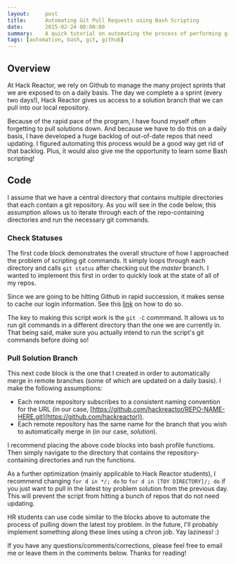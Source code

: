 ```yaml
---
layout:     post
title:      Automating Git Pull Requests using Bash Scripting
date:       2015-02-24 00:00:00
summary:    A quick tutorial on automating the process of performing git pull requests on a collection of local repositories.
tags: [automation, bash, git, github]
---
```


## Overview

At Hack Reactor, we rely on Github to manage the many project sprints that we are exposed to on a daily basis. The day we complete a a sprint (every two days!), Hack Reactor gives us access to a solution branch that we can pull into our local repository.

Because of the rapid pace of the program, I have found myself often forgetting to pull solutions down. And because we have to do this on a daily basis, I have developed a huge backlog of out-of-date repos that need updating. I figured automating this process would be a good way get rid of that backlog. Plus, it would also give me the opportunity to learn some Bash scripting!

## Code

I assume that we have a central directory that contains multiple directories that each contain a git repository. As you will see in the code below, this assumption allows us to iterate through each of the repo-containing directories and run the necessary git commands.

### Check Statuses

The first code block demonstrates the overall structure of how I approached the problem of scripting git commands. It simply loops through each directory and calls `git status` after checking out the _master_ branch. I wanted to implement this first in order to quickly look at the state of all of my repos.

Since we are going to be hitting Github in rapid succession, it makes sense to cache our login information. See this [link](https://help.github.com/articles/caching-your-github-password-in-git/) on how to do so.

<script src="https://gist.github.com/cgrinaldi/abb812f4e23a4ce97a87.js"></script>

The key to making this script work is the `git -C` commmand. It allows us to run git commands in a different directory than the one we are currently in. That being said, make sure you actually intend to run the script's git commands before doing so!

### Pull Solution Branch

This next code block is the one that I created in order to automatically merge in remote branches (some of which are updated on a daily basis). I make the following assumptions:

- Each remote repository subscribes to a consistent naming convention for the URL (in our case, [https://github.com/hackreactor/REPO-NAME-HERE.git](https://github.com/hackreactor)).
- Each remote repository has the same name for the branch that you wish to automatically merge in (in our case, _solution_).

<script src="https://gist.github.com/cgrinaldi/e1d5464b823659fdcd75.js"></script>

I recommend placing the above code blocks into bash profile functions. Then simply navigate to the directory that contains the repository-containing directories and run the functions.

As a further optimization (mainly applicable to Hack Reactor students), I recommend changing `for d in */; do` to `for d in [TOY DIRECTORY]/; do` if you just want to pull in the latest toy problem solution from the previous day. This will prevent the script from hitting a bunch of repos that do not need updating.

HR students can use code similar to the blocks above to automate the process of pulling down the latest toy problem. In the future, I'll probably implement something along these lines using a chron job. Yay laziness! :)

If you have any questions/comments/corrections, please feel free to email me or leave them in the comments below. Thanks for reading!